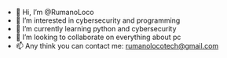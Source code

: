 - 👋 Hi, I’m @RumanoLoco
- 👀 I’m interested in cybersecurity and programming
- 🌱 I’m currently learning python and cybersecurity
- 💞️ I’m looking to collaborate on everything about pc
- 📫 Any think you can contact me: rumanolocotech@gmail.com
